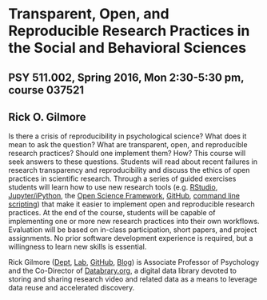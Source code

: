 # Transparent, Open, and Reproducible Research Practices in the Social and Behavioral Sciences

## PSY 511.002, Spring 2016, Mon 2:30-5:30 pm, course 037521

## Rick O. Gilmore

Is there a crisis of reproducibility in psychological science? What does it mean to ask the question? What are transparent, open, and reproducible research practices? Should one implement them? How? This course will seek answers to these questions. Students will read about recent failures in research transparency and reproducibility and discuss the ethics of open practices in scientific research. Through a series of guided exercises students will learn how to use new research tools (e.g. [RStudio](https://www.rstudio.com), [Jupyter/iPython](http://jupyter.org), the [Open Science Framework](http://osf.io), [GitHub](http://github.com), [command line scripting](https://en.wikipedia.org/wiki/Command-line_interface)) that  make it easier to implement open and reproducible research practices. At the end of the course, students will be capable of implementing one or more new research practices into their own workflows. Evaluation will be based on in-class participation, short papers, and project assignments. No prior software development experience is required, but a willingness to learn new skills is essential.

Rick Gilmore ([Dept](http://psych.la.psu.edu/directory/rog1), [Lab](http://gilmore-lab.github.io), [GitHub](http://github.com/gilmore-lab), [Blog](http://rick-gilmore.org)) is Associate Professor of Psychology and the  Co-Director of [Databrary.org](http://databrary.org), a digital data library devoted to storing and sharing research video and related data as a means to leverage data reuse and accelerated discovery.
